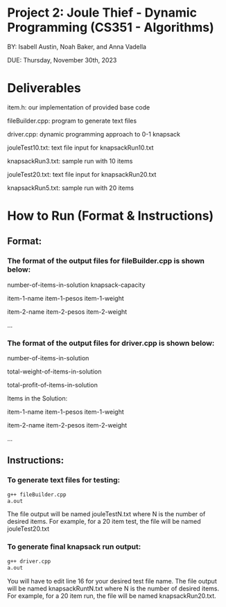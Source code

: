 # Project 2: Joule Thief - Dynamic Programming (CS351 - Algorithms)
BY: Isabell Austin, Noah Baker, and Anna Vadella

DUE: Thursday, November 30th, 2023

# Deliverables
item.h: our implementation of provided base code

fileBuilder.cpp: program to generate text files

driver.cpp: dynamic programming approach to 0-1 knapsack

jouleTest10.txt: text file input for knapsackRun10.txt

knapsackRun3.txt: sample run with 10 items

jouleTest20.txt: text file input for knapsackRun20.txt

knapsackRun5.txt: sample run with 20 items

# How to Run (Format & Instructions)
## Format:
### The format of the output files for fileBuilder.cpp is shown below:

number-of-items-in-solution knapsack-capacity

item-1-name item-1-pesos item-1-weight

item-2-name item-2-pesos item-2-weight

...

### The format of the output files for driver.cpp is shown below:

number-of-items-in-solution

total-weight-of-items-in-solution

total-profit-of-items-in-solution


Items in the Solution:

item-1-name item-1-pesos item-1-weight

item-2-name item-2-pesos item-2-weight

...

## Instructions:
### To generate text files for testing:
```bash
g++ fileBuilder.cpp
a.out
```
The file output will be named jouleTestN.txt where N is the number of desired items.
For example, for a 20 item test, the file will be named jouleTest20.txt


### To generate final knapsack run output:
```bash
g++ driver.cpp
a.out
```
You will have to edit line 16 for your desired test file name.
The file output will be named knapsackRuntN.txt where N is the number of desired items.
For example, for a 20 item run, the file will be named knapsackRun20.txt.